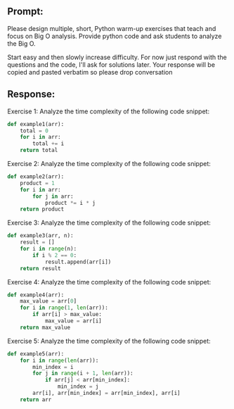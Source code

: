 ## Prompt:
Please design multiple, short, Python warm-up exercises that teach and focus on Big O analysis. Provide python code and ask students to analyze the Big O.

Start easy and then slowly increase difficulty. For now just respond with the questions and the code, I'll ask for solutions later. Your response will be copied and pasted verbatim so please drop conversation

## Response:

Exercise 1:
Analyze the time complexity of the following code snippet:

```python
def example1(arr):
    total = 0
    for i in arr:
        total += i
    return total
```

Exercise 2:
Analyze the time complexity of the following code snippet:

```python
def example2(arr):
    product = 1
    for i in arr:
        for j in arr:
            product *= i * j
    return product
```

Exercise 3:
Analyze the time complexity of the following code snippet:

```python
def example3(arr, n):
    result = []
    for i in range(n):
        if i % 2 == 0:
            result.append(arr[i])
    return result
```

Exercise 4:
Analyze the time complexity of the following code snippet:

```python
def example4(arr):
    max_value = arr[0]
    for i in range(1, len(arr)):
        if arr[i] > max_value:
            max_value = arr[i]
    return max_value
```

Exercise 5:
Analyze the time complexity of the following code snippet:

```python
def example5(arr):
    for i in range(len(arr)):
        min_index = i
        for j in range(i + 1, len(arr)):
            if arr[j] < arr[min_index]:
                min_index = j
        arr[i], arr[min_index] = arr[min_index], arr[i]
    return arr
```
